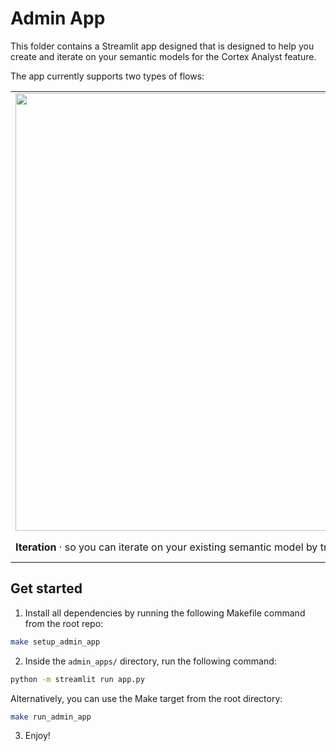 # Admin App

This folder contains a Streamlit app designed that is designed to help you create and iterate on your semantic models
for the Cortex Analyst feature.

The app currently supports two types of flows:

<table border="0">
   <tr>
     <td><img src="https://github.com/Snowflake-Labs/semantic-model-generator/assets/103658138/2b5fd664-9a9a-46ed-afbf-cb7638f0ad19" width="700"></td>
     <td><img src="https://github.com/Snowflake-Labs/semantic-model-generator/assets/103658138/d96a4255-9e82-41ba-8a82-dcb87353b667" width="500"></td>
  </tr>
  <tr>
      <td><strong>Iteration</strong> · so you can iterate on your existing semantic model by trying it live in a chat UI!</td>
      <td><strong>Builder</strong> · so you can create and refine a semantic model from scratch!</td>
   </tr>
<table>

## Get started

1. Install all dependencies by running the following Makefile command from the root repo:

```bash
make setup_admin_app
```

2. Inside the `admin_apps/` directory, run the following command:

```bash
python -m streamlit run app.py 
```

Alternatively, you can use the Make target from the root directory:

```bash
make run_admin_app
```

3. Enjoy! 
